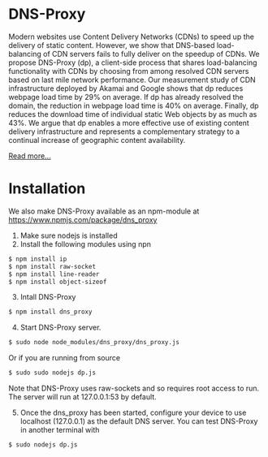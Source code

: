 DNS-Proxy
=========
Modern websites use Content Delivery Networks (CDNs) to speed up the delivery of static content. However, we show that DNS-based load-balancing of CDN servers fails to fully deliver on the speedup of CDNs. We propose DNS-Proxy (dp), a client-side process that shares load-balancing functionality with CDNs by choosing from among resolved CDN servers based on last mile network performance. Our measurement study of CDN infrastructure deployed by Akamai and Google shows that dp reduces webpage load time by 29% on average. If dp has already resolved the domain, the reduction in webpage load time is 40% on average. Finally, dp reduces the download time of individual static Web objects by as much as 43%. We argue that dp enables a more effective use of existing content delivery infrastructure and represents a complementary strategy to a continual increase of geographic content availability.

[Read more...](docs/GoelDnsProxyICCCN15.pdf)



Installation
============

We also make DNS-Proxy available as an npm-module at https://www.npmjs.com/package/dns_proxy

1. Make sure nodejs is installed
2. Install the following modules using npn

``` bash
$ npm install ip
$ npm install raw-socket
$ npm install line-reader
$ npm install object-sizeof
```

3. Intall DNS-Proxy

``` bash
$ npm install dns_proxy
```

4. Start DNS-Proxy server. 

``` bash
$ sudo node node_modules/dns_proxy/dns_proxy.js
```

Or if you are running from source

``` bash
$ sudo sudo nodejs dp.js
```

Note that DNS-Proxy uses raw-sockets and so requires root access to run. The server will run at 127.0.0.1:53 by default.

5. Once the dns_proxy has been started, configure your device to use localhost (127.0.0.1) as the default DNS server.
You can test DNS-Proxy in another terminal with

``` bash
$ sudo nodejs dp.js
```

